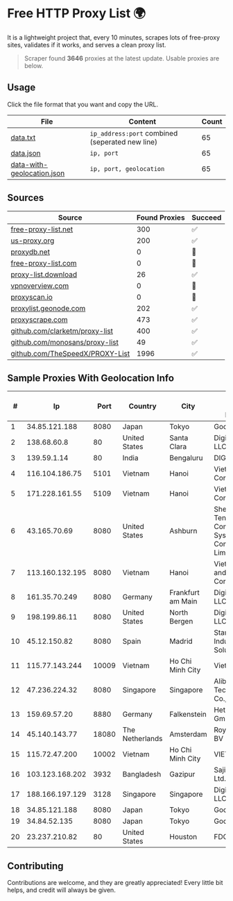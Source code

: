 
# Free HTTP Proxy List 🌍

It is a lightweight project that, every 10 minutes, scrapes lots of free-proxy sites, validates if it works, and serves a clean proxy list.


> Scraper found **3646** proxies at the latest update. Usable proxies are below.

## Usage

Click the file format that you want and copy the URL.


|File|Content|Count|
|----|-------|-----|
|[data.txt](https://raw.githubusercontent.com/themiralay/Proxy-List-World/master/data.txt)|`ip_address:port` combined (seperated new line)|65|
|[data.json](https://raw.githubusercontent.com/themiralay/Proxy-List-World/master/data.json)|`ip, port`|65|
|[data-with-geolocation.json](https://raw.githubusercontent.com/themiralay/Proxy-List-World/master/data-with-geolocation.json)|`ip, port, geolocation`|65|

## Sources

|Source|Found Proxies|Succeed|
|------|-------------|-------|
|[free-proxy-list.net](https://free-proxy-list.net)|300|✅|
|[us-proxy.org](https://www.us-proxy.org)|200|✅|
|[proxydb.net](http://proxydb.net)|0|🚫|
|[free-proxy-list.com](https://free-proxy-list.com/?page=&port=&type%5B%5D=http&type%5B%5D=https&up_time=0&search=Search)|0|🚫|
|[proxy-list.download](https://www.proxy-list.download/HTTP)|26|✅|
|[vpnoverview.com](https://vpnoverview.com/privacy/anonymous-browsing/free-proxy-servers)|0|🚫|
|[proxyscan.io](https://www.proxyscan.io)|0|🚫|
|[proxylist.geonode.com](https://proxylist.geonode.com/api/proxy-list?limit=300&page=1&sort_by=lastChecked&sort_type=desc&protocols=http,https)|202|✅|
|[proxyscrape.com](https://api.proxyscrape.com/v2/?request=displayproxies&protocol=http&timeout=10000&country=all&ssl=all&anonymity=all)|473|✅|
|[github.com/clarketm/proxy-list](https://raw.githubusercontent.com/clarketm/proxy-list/master/proxy-list-raw.txt)|400|✅|
|[github.com/monosans/proxy-list](https://raw.githubusercontent.com/monosans/proxy-list/main/proxies/http.txt)|49|✅|
|[github.com/TheSpeedX/PROXY-List](https://raw.githubusercontent.com/TheSpeedX/PROXY-List/master/http.txt)|1996|✅|


## Sample Proxies With Geolocation Info

|#|Ip|Port|Country|City|Internet Service Provider|
|-|--|----|-------|----|-------------------------|
|1|34.85.121.188|8080|Japan|Tokyo|Google LLC|
|2|138.68.60.8|80|United States|Santa Clara|DigitalOcean, LLC|
|3|139.59.1.14|80|India|Bengaluru|DIGITALOCEAN|
|4|116.104.186.75|5101|Vietnam|Hanoi|Viettel Corporation|
|5|171.228.161.55|5109|Vietnam|Hanoi|Viettel Corporation|
|6|43.165.70.69|8080|United States|Ashburn|Shenzhen Tencent Computer Systems Company Limited|
|7|113.160.132.195|8080|Vietnam|Hanoi|VietNam Post and Telecom Corporation|
|8|161.35.70.249|8080|Germany|Frankfurt am Main|DigitalOcean, LLC|
|9|198.199.86.11|8080|United States|North Bergen|DigitalOcean, LLC|
|10|45.12.150.82|8080|Spain|Madrid|Stark Industries Solutions LTD|
|11|115.77.143.244|10009|Vietnam|Ho Chi Minh City|Viettel Group|
|12|47.236.224.32|8080|Singapore|Singapore|Alibaba (US) Technology Co., Ltd.|
|13|159.69.57.20|8880|Germany|Falkenstein|Hetzner Online GmbH|
|14|45.140.143.77|18080|The Netherlands|Amsterdam|RoyaleHosting BV|
|15|115.72.47.200|10002|Vietnam|Ho Chi Minh City|VIETELmetro|
|16|103.123.168.202|3932|Bangladesh|Gazipur|Sajid Trading Ltd.|
|17|188.166.197.129|3128|Singapore|Singapore|DigitalOcean, LLC|
|18|34.85.121.188|8080|Japan|Tokyo|Google LLC|
|19|34.84.52.135|8080|Japan|Tokyo|Google LLC|
|20|23.237.210.82|80|United States|Houston|FDCservers.net|



## Contributing

Contributions are welcome, and they are greatly appreciated! Every
little bit helps, and credit will always be given.

